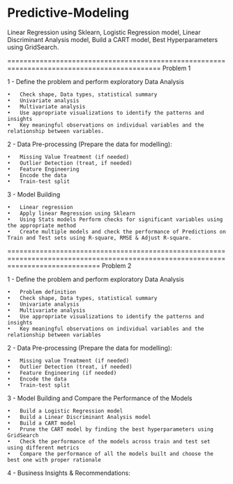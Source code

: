 # Predictive-Modeling
 Linear Regression using Sklearn, Logistic Regression model, Linear Discriminant Analysis model, Build a CART model, Best Hyperparameters using GridSearch.

============================================================================================
Problem 1 

 1 - Define the problem and perform exploratory Data Analysis 
    
    •	Check shape, Data types, statistical summary 
    •	Univariate analysis 
    •	Multivariate analysis 
    •	Use appropriate visualizations to identify the patterns and insights 
    •	Key meaningful observations on individual variables and the relationship between variables.

2 - Data Pre-processing (Prepare the data for modelling): 
  
    •	Missing Value Treatment (if needed) 
    •	Outlier Detection (treat, if needed) 
    •	Feature Engineering 
    •	Encode the data 
    •	Train-test split

3 - Model Building 

    •	Linear regression
    •	Apply linear Regression using Sklearn 
    •	Using Stats models Perform checks for significant variables using the appropriate method 
    •	Create multiple models and check the performance of Predictions on Train and Test sets using R-square, RMSE & Adjust R-square.

===================================================================================================================================
Problem 2 

1 - Define the problem and perform exploratory Data Analysis 
   
    •	Problem definition 
    •	Check shape, Data types, statistical summary 
    •	Univariate analysis 
    •	Multivariate analysis 
    •	Use appropriate visualizations to identify the patterns and insights 
    •	Key meaningful observations on individual variables and the relationship between variables

2 - Data Pre-processing (Prepare the data for modelling): 

    •	Missing value Treatment (if needed) 
    •	Outlier Detection (treat, if needed) 
    •	Feature Engineering (if needed) 
    •	Encode the data 
    •	Train-test split

3 - Model Building and Compare the Performance of the Models

    •	Build a Logistic Regression model 
    •	Build a Linear Discriminant Analysis model 
    •	Build a CART model 
    •	Prune the CART model by finding the best hyperparameters using GridSearch 
    •	Check the performance of the models across train and test set using different metrics 
    •	Compare the performance of all the models built and choose the best one with proper rationale

4 - Business Insights & Recommendations: 


 
